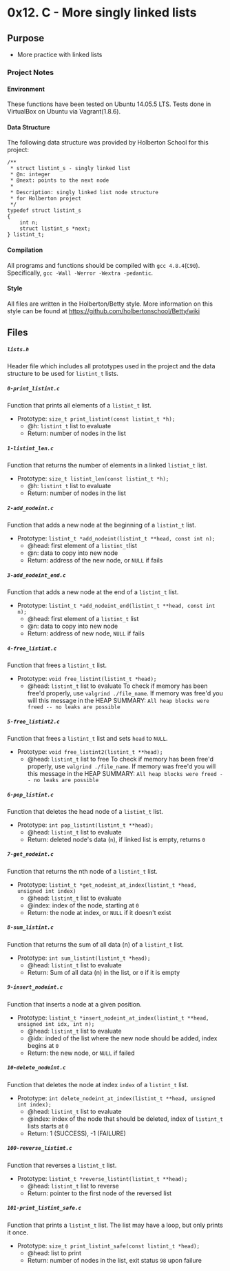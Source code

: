 # 0x12. C - More singly linked lists

## Purpose
* More practice with linked lists

### Project Notes
#### Environment
These functions have been tested on Ubuntu 14.05.5 LTS.
Tests done in VirtualBox on Ubuntu via Vagrant(1.8.6).

#### Data Structure
The following data structure was provided by Holberton School for this project:
```
/**
 * struct listint_s - singly linked list
 * @n: integer
 * @next: points to the next node
 *
 * Description: singly linked list node structure
 * for Holberton project
 */
typedef struct listint_s
{
    int n;
    struct listint_s *next;
} listint_t;
```

#### Compilation
All programs and functions should be compiled with `gcc 4.8.4`(`C90`).
Specifically, `gcc -Wall -Werror -Wextra -pedantic`.

#### Style
All files are written in the Holberton/Betty style.
More information on this style can be found at https://github.com/holbertonschool/Betty/wiki

## Files

##### `lists.h`
Header file which includes all prototypes used in the project and the data structure to be used for `listint_t` lists.

##### `0-print_listint.c`
Function that prints all elements of a `listint_t` list.
* Prototype: `size_t print_listint(const listint_t *h);`
	* @h: `listint_t` list to evaluate
	* Return: number of nodes in the list

##### `1-listint_len.c`
Function that returns the number of elements in a linked `listint_t` list.
* Prototype: `size_t listint_len(const listint_t *h);`
	* @h: `listint_t` list to evaluate
	* Return: number of nodes in the list

##### `2-add_nodeint.c`
Function that adds a new node at the beginning of a `listint_t` list.
* Prototype: `listint_t *add_nodeint(listint_t **head, const int n);`
	* @head: first element of a `listint_t`list
	* @n: data to copy into new node
	* Return: address of the new node, or `NULL` if fails

##### `3-add_nodeint_end.c`
Function that adds a new node at the end of a `listint_t` list.
* Prototype: `listint_t *add_nodeint_end(listint_t **head, const int n);`
	* @head: first element of a `listint_t` list
	* @n: data to copy into new node
	* Return: address of new node, `NULL` if fails

##### `4-free_listint.c`
Function that frees a `listint_t` list.
* Prototype: `void free_listint(listint_t *head);`
	* @head: `listint_t` list to evaluate
To check if memory has been free'd properly, use `valgrind ./file_name`.
	If memory was free'd you will this message in the HEAP SUMMARY: `All heap blocks were freed -- no leaks are possible`

##### `5-free_listint2.c`
Function that frees a `listint_t` list and sets `head` to `NULL`.
* Prototype: `void free_listint2(listint_t **head);`
	* @head: `listint_t` list to free
To check if memory has been free'd properly, use `valgrind ./file_name`.
	If memory was free'd you will this message in the HEAP SUMMARY: `All heap blocks were freed -- no leaks are possible`

##### `6-pop_listint.c`
Function that deletes the head node of a `listint_t` list.
* Prototype: `int pop_listint(listint_t **head);`
	* @head: `listint_t` list to evaluate
	* Return: deleted node's data (`n`), if linked list is empty, returns `0`

##### `7-get_nodeint.c`
Function that returns the nth node of a `listint_t` list.
* Prototype: `listint_t *get_nodeint_at_index(listint_t *head, unsigned int index)`
	* @head: `listint_t` list to evaluate
	* @index: index of the node, starting at `0`
	* Return: the node at index, or `NULL` if it doesn't exist

##### `8-sum_listint.c`
Function that returns the sum of all data (n) of a `listint_t` list.
* Prototype: `int sum_listint(listint_t *head);`
	* @head: `listint_t` list to evaluate
	* Return: Sum of all data (n) in the list, or `0` if it is empty

##### `9-insert_nodeint.c`
Function that inserts a node at a given position.
* Prototype: `listint_t *insert_nodeint_at_index(listint_t **head, unsigned int idx, int n);`
	* @head: `listint_t` list to evaluate
	* @idx: inded of the list where the new node should be added, index begins at `0`
	* Return: the new node, or `NULL` if failed

##### `10-delete_nodeint.c`
Function that deletes the node at index `index` of a `listint_t` list.
* Prototype: `int delete_nodeint_at_index(listint_t **head, unsigned int index);`
	* @head: `listint_t` list to evaluate
	* @index: index of the node that should be deleted, index of `listint_t` lists starts at `0`
	* Return: 1 (SUCCESS), -1 (FAILURE)

##### `100-reverse_listint.c`
Function that reverses a `listint_t` list.
* Prototype: `listint_t *reverse_listint(listint_t **head);`
	* @head: `listint_t` list to reverse
	* Return: pointer to the first node of the reversed list

##### `101-print_listint_safe.c`
Function that prints a `listint_t` list. The list may have a loop, but only prints it once.
* Prototype: `size_t print_listint_safe(const listint_t *head);`
	* @head: list to print
	* Return: number of nodes in the list, exit status `98` upon failure
